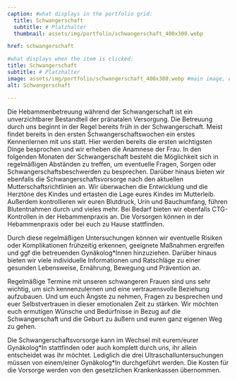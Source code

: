 ```yaml
---
caption: #what displays in the portfolio grid:
  title: Schwangerschaft
  subtitle: # Platzhalter
  thumbnail: assets/img/portfolio/schwangerschaft_400x300.webp

href: schwangerschaft

#what displays when the item is clicked:
title: Schwangerschaft
subtitle: # Platzhalter
image: assets/img/portfolio/schwangerschaft_400x300.webp #main image, can be a link or a file in assets/img/portfolio
alt: Schwangerschaft

---
```


Die Hebammenbetreuung während der Schwangerschaft ist ein unverzichtbarer Bestandteil der pränatalen Versorgung.
Die Betreuung durch uns beginnt in der Regel bereits früh in der Schwangerschaft. Meist findet bereits in den ersten Schwangerschaftswochen ein erstes Kennenlernen mit uns statt. Hier werden bereits die ersten wichtigsten Dinge besprochen und wir erheben die Anamnese der Frau. In den folgenden Monaten der Schwangerschaft besteht die Möglichkeit sich in regelmäßigen Abständen zu treffen, um eventuelle Fragen, Sorgen oder Schwangerschaftsbeschwerden zu besprechen. Darüber hinaus bieten wir ebenfalls die Schwangerschaftsvorsorge nach den aktuellen Mutterschaftsrichtlinien an.
Wir überwachen die Entwicklung und die Herztöne des Kindes und ertasten die Lage eures Kindes im Mutterleib. Außerdem kontrollieren wir euren Blutdruck, Urin und Bauchumfang, führen Blutentnahmen durch und vieles mehr. Bei Bedarf bieten wir ebenfalls CTG-Kontrollen in der Hebammenpraxis an. Die Vorsorgen können in der Hebammenpraxis oder bei euch zu Hause stattfinden.

Durch diese regelmäßigen Untersuchungen können wir eventuelle Risiken oder Komplikationen frühzeitig erkennen, geeignete Maßnahmen ergreifen und ggf die betreuenden Gynäkolog*Innen hinzuziehen. Darüber hinaus bieten wir viele individuelle Informationen und Ratschläge zu einer gesunden Lebensweise, Ernährung, Bewegung und Prävention an.

Regelmäßige Termine mit unseren schwangeren Frauen sind uns sehr wichtig, um sich kennenzulernen und eine vertrauensvolle Beziehung aufzubauen. Und um euch Ängste zu nehmen, Fragen zu besprechen und euer Selbstvertrauen in dieser emotionalen Zeit zu stärken. Wir möchten euch ermutigen Wünsche und Bedürfnisse in Bezug auf die Schwangerschaft und die Geburt zu äußern und euren ganz eigenen Weg zu gehen.

Die Schwangerschaftsvorsorge kann im Wechsel mit eurem/eurer Gynäkolog\*In stattfinden oder auch komplett durch uns, ihr allein entscheidet was ihr möchtet. Lediglich die drei Ultraschalluntersuchungen müssen von einem/einer Gynäkolog\*In durchgeführt werden. Die Kosten für die Vorsorge werden von den gesetzlichen Krankenkassen übernommen.

